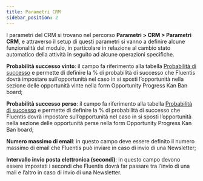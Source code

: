 ```yaml
---
title: Parametri CRM
sidebar_position: 2
---
```


I parametri del CRM si trovano nel percorso **Parametri > CRM > Parametri CRM**, e attraverso il setup di questi parametri si vanno a definire alcune funzionalità del modulo, in particolare in relazione al cambio stato automatico della attività in seguito ad alcune operazioni specifiche.

**Probabilità successo vinto**: il campo fa riferimento alla tabella [Probabilità di successo](/docs/configurations/tables/crm/opportunities/probability-progress) e permette di definire la % di probabilità di successo che Fluentis dovrà impostare sull’opportunità nel caso in si sposti l’opportunità nella sezione delle opportunità vinte nella form Opportunity Progress Kan Ban board;

**Probabilità successo perso**: il campo fa riferimento alla tabella [Probabilità di successo](/docs/configurations/tables/crm/opportunities/probability-progress) e permette di definire la % di probabilità di successo che Fluentis dovrà impostare sull’opportunità nel caso in si sposti l’opportunità nella sezione delle opportunità perse nella form Opportunity Progress Kan Ban board;

**Numero massimo di email**: in questo campo deve essere definito il numero massimo di email che Fluentis può inviare in caso di invio di una Newsletter;

**Intervallo invio posta elettronica (secondi)**: in questo campo devono essere impostati i secondi che Fluentis dovrà far passare tra l’invio di una mail e l’altro in caso di invio di una Newsletter.

